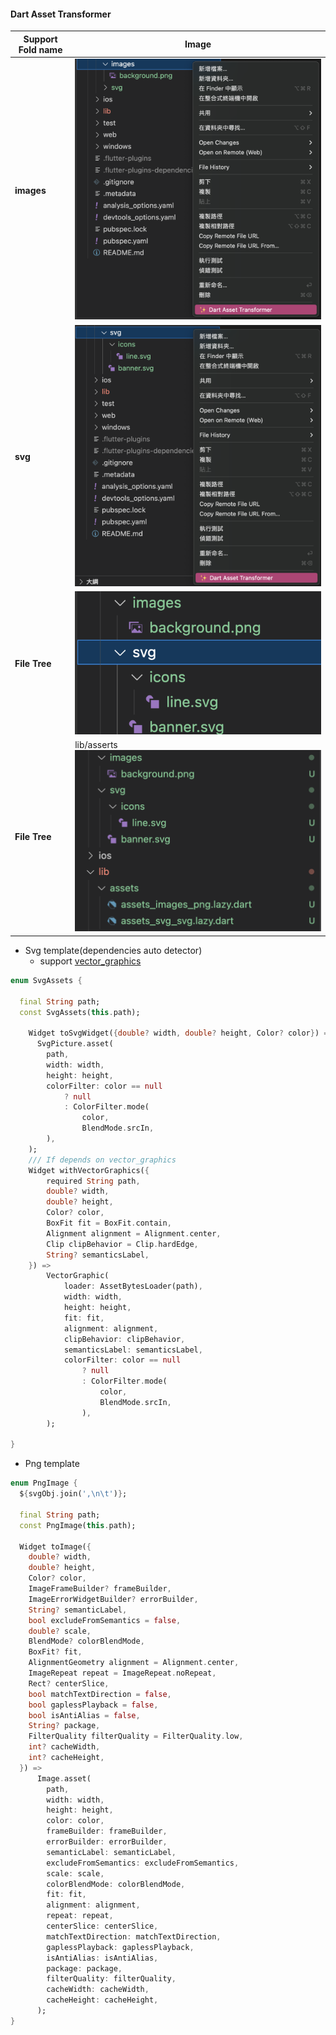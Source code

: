 #### Dart Asset Transformer

| Support Fold name  | Image                                           |
|---------------|-------------------------------------------------|
| **images** | ![](../image/assets_creater/support_png.png)    |
| **svg** | ![](../image/assets_creater/support_svg.png)    |
| **File Tree** | ![](../image/assets_creater/all_data.png)       |
| **File Tree** | lib/asserts ![](../image/assets_creater/create.png)    


* Svg template(dependencies auto detector)
  - support [vector_graphics](https://pub.dev/packages/vector_graphics)
  
```dart
enum SvgAssets {

  final String path;
  const SvgAssets(this.path);

    Widget toSvgWidget({double? width, double? height, Color? color}) =>
      SvgPicture.asset(
        path,
        width: width,
        height: height,
        colorFilter: color == null
            ? null
            : ColorFilter.mode(
                color,
                BlendMode.srcIn,
        ),
    );
    /// If depends on vector_graphics
    Widget withVectorGraphics({
        required String path, 
        double? width,
        double? height,
        Color? color,
        BoxFit fit = BoxFit.contain, 
        Alignment alignment = Alignment.center,
        Clip clipBehavior = Clip.hardEdge,
        String? semanticsLabel, 
    }) =>
        VectorGraphic(
            loader: AssetBytesLoader(path),
            width: width,
            height: height,
            fit: fit,
            alignment: alignment,
            clipBehavior: clipBehavior,
            semanticsLabel: semanticsLabel,
            colorFilter: color == null
                ? null
                : ColorFilter.mode(
                    color,
                    BlendMode.srcIn,
                ),
        );

}


```

* Png template
  
```dart
enum PngImage {
  ${svgObj.join(',\n\t')};

  final String path;
  const PngImage(this.path);
  
  Widget toImage({
    double? width,
    double? height,
    Color? color,
    ImageFrameBuilder? frameBuilder,
    ImageErrorWidgetBuilder? errorBuilder,
    String? semanticLabel,
    bool excludeFromSemantics = false,
    double? scale,
    BlendMode? colorBlendMode,
    BoxFit? fit,
    AlignmentGeometry alignment = Alignment.center,
    ImageRepeat repeat = ImageRepeat.noRepeat,
    Rect? centerSlice,
    bool matchTextDirection = false,
    bool gaplessPlayback = false,
    bool isAntiAlias = false,
    String? package,
    FilterQuality filterQuality = FilterQuality.low,
    int? cacheWidth,
    int? cacheHeight,
  }) =>
      Image.asset(
        path,
        width: width,
        height: height,
        color: color,
        frameBuilder: frameBuilder,
        errorBuilder: errorBuilder,
        semanticLabel: semanticLabel,
        excludeFromSemantics: excludeFromSemantics,
        scale: scale,
        colorBlendMode: colorBlendMode,
        fit: fit,
        alignment: alignment,
        repeat: repeat,
        centerSlice: centerSlice,
        matchTextDirection: matchTextDirection,
        gaplessPlayback: gaplessPlayback,
        isAntiAlias: isAntiAlias,
        package: package,
        filterQuality: filterQuality,
        cacheWidth: cacheWidth,
        cacheHeight: cacheHeight,
      );
}


```